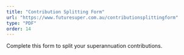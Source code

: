 ```yaml
---
title: "Contribution Splitting Form"
url: "https://www.futuresuper.com.au/contributionsplittingform"
type: "PDF"
order: 14
---
```


Complete this form to split your superannuation contributions.
